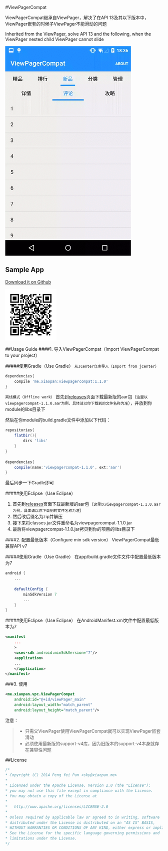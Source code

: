 #ViewPagerCompat

ViewPagerCompat继承自ViewPager，解决了在API 13及其以下版本中，ViewPager嵌套的时候子ViewPager不能滑动的问题

Inherited from the ViewPager, solve API 13 and the following, when the ViewPager nested child ViewPager cannot slide

![sample](docs/sample.gif)

## Sample App
[Download it on Github](https://github.com/xiaopansky/ViewPagerCompat/raw/master/docs/sample.apk)

![download](docs/qr_download.png)

##Usage Guide
####1. 导入ViewPagerCompat（Import ViewPagerCompat to your project）

#####使用Gradle（Use Gradle）
``从JCenter仓库导入（Import from jcenter）``

```groovy
dependencies{
	compile 'me.xiaopan:viewpagercompat:1.1.0'
}
```

``离线模式（Offline work）``
首先到[releases](https://github.com/xiaopansky/ViewPagerCompat/releases)页面下载最新版的aar包（`这里以viewpagercompat-1.1.0.aar为例，具体请以你下载到的文件名称为准`），并放到你module的libs目录下

然后在你module的build.gradle文件中添加以下代码：
```groovy
repositories{
    flatDir(){
        dirs 'libs'
    }
}

dependencies{
    compile(name:'viewpagercompat-1.1.0', ext:'aar')
}
```
最后同步一下Gradle即可

#####使用Eclipse（Use Eclipse）
1. 首先到[releases](https://github.com/xiaopansky/ViewPagerCompat/releases)页面下载最新版的aar包（`这里以viewpagercompat-1.1.0.aar为例，具体请以你下载到的文件名称为准`）
2. 然后改后缀名为zip并解压
3. 接下来将classes.jar文件重命名为viewpagercompat-1.1.0.jar
4. 最后将viewpagercompat-1.1.0.jar拷贝到你的项目的libs目录下

####2. 配置最低版本（Configure min sdk version）
ViewPagerCompat最低兼容API v7

#####使用Gradle（Use Gradle）
在app/build.gradle文件文件中配置最低版本为7
```groovy
android {
	...

    defaultConfig {
        minSdkVersion 7
        ...
    }
}
```

#####使用Eclipse（Use Eclipse）
在AndroidManifest.xml文件中配置最低版本为7
```xml
<manifest
	...
	>
    <uses-sdk android:minSdkVersion="7"/>
    <application>
    ...
    </application>
</manifest>
```

###3. 使用
```xml
<me.xiaopan.vpc.ViewPagerCompat
    android:id="@+id/viewPager_main"
    android:layout_width="match_parent"
    android:layout_height="match_parent"/>
```

注意：
>* 只需父ViewPager使用ViewPagerCompat就可以实现ViewPager嵌套滑动
>* 必须使用最新版的support-v4库，因为旧版本的support-v4本身就存在兼容性问题

##License
```java
/*
* Copyright (C) 2014 Peng fei Pan <sky@xiaopan.me>
*
* Licensed under the Apache License, Version 2.0 (the "License");
* you may not use this file except in compliance with the License.
* You may obtain a copy of the License at
*
*   http://www.apache.org/licenses/LICENSE-2.0
*
* Unless required by applicable law or agreed to in writing, software
* distributed under the License is distributed on an "AS IS" BASIS,
* WITHOUT WARRANTIES OR CONDITIONS OF ANY KIND, either express or implied.
* See the License for the specific language governing permissions and
* limitations under the License.
*/
```
